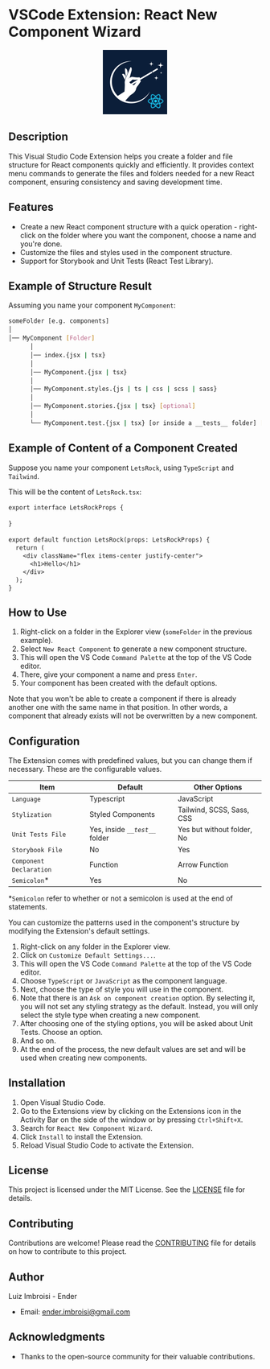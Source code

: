 # VSCode Extension: React New Component Wizard

<center>
  <img src="https://raw.githubusercontent.com/imbroisi/vscode-extension-react-component-creator-wizard/main/images/logo.png">
</center>

## Description
This Visual Studio Code Extension helps you create a folder and file structure for React components quickly and efficiently. It provides context menu commands to generate the files and folders needed for a new React component, ensuring consistency and saving development time.

## Features
- Create a new React component structure with a quick operation - right-click on the folder where you want the component, choose a name and you're done. 
- Customize the files and styles used in the component structure.
- Support for Storybook and Unit Tests (React Test Library).

## Example of Structure Result
Assuming you name your component `MyComponent`:
```bash
someFolder [e.g. components]
│
│── MyComponent [Folder]
      │
      │── index.{jsx | tsx}
      │
      │── MyComponent.{jsx | tsx}
      │
      │── MyComponent.styles.{js | ts | css | scss | sass}
      │
      │── MyComponent.stories.{jsx | tsx} [optional]
      │
      └── MyComponent.test.{jsx | tsx} [or inside a __tests__ folder] [optional]
```

## Example of Content of a Component Created
Suppose you name your component `LetsRock`, using `TypeScript` and `Tailwind`.

This will be the content of `LetsRock.tsx`:

```tsx
export interface LetsRockProps {

}

export default function LetsRock(props: LetsRockProps) {
  return (
    <div className="flex items-center justify-center">
      <h1>Hello</h1>
    </div>
  );
}
```

## How to Use
1. Right-click on a folder in the Explorer view (`someFolder` in the previous example).
2. Select `New React Component` to generate a new component structure.
3. This will open the VS Code `Command Palette` at the top of the VS Code editor.
4. There, give your component a name and press `Enter`.
5. Your component has been created with the default options.

Note that you won't be able to create a component if there is already another one with the same name in that position. In other words, a component that already exists will not be overwritten by a new component.

## Configuration
The Extension comes with predefined values, but you can change them if necessary.
These are the configurable values.

|  Item                     | Default                            | Other Options         
| ------------------------- | ---------------------------------  | ----------------------------- |
| `Language`                | Typescript                         | JavaScript                    |
| `Stylization`             | Styled Components                  | Tailwind, SCSS, Sass, CSS     |
| `Unit Tests File`         | Yes, inside *`__test__`* folder    | Yes but without folder, No    |                  
| `Storybook File`          | No                                 | Yes                           |                  
| `Component Declaration`   | Function                           | Arrow Function                |                  
| `Semicolon`*              | Yes                                | No                            |                  

*`Semicolon` refer to whether or not a semicolon is used at the end of statements.

You can customize the patterns used in the component's structure by modifying the Extension's default settings.

1. Right-click on any folder in the Explorer view.
2. Click on `Customize Default Settings...`.
3. This will open the VS Code `Command Palette` at the top of the VS Code editor.
4. Choose `TypeScript` or `JavaScript` as the component language.
5. Next, choose the type of style you will use in the component.
6. Note that there is an `Ask on component creation` option. By selecting it, you will not set any styling strategy as the default. Instead, you will only select the style type when creating a new component.
7. After choosing one of the styling options, you will be asked about Unit Tests. Choose an option.
8. And so on.
9. At the end of the process, the new default values are set and will be used when creating new components.

## Installation
1. Open Visual Studio Code.
2. Go to the Extensions view by clicking on the Extensions icon in the Activity Bar on the side of the window or by pressing `Ctrl+Shift+X`.
3. Search for `React New Component Wizard`.
4. Click `Install` to install the Extension.
5. Reload Visual Studio Code to activate the Extension.

## License
This project is licensed under the MIT License. See the [LICENSE](LICENSE) file for details.

## Contributing
Contributions are welcome! Please read the [CONTRIBUTING](CONTRIBUTING.md) file for details on how to contribute to this project.

## Author
Luiz Imbroisi - Ender
- Email: ender.imbroisi@gmail.com

## Acknowledgments
- Thanks to the open-source community for their valuable contributions.
